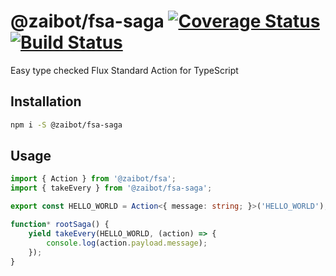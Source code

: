 # @zaibot/fsa-saga [![Coverage Status](https://coveralls.io/repos/github/Zaibot/fsa-saga/badge.svg?branch=master)](https://coveralls.io/github/Zaibot/fsa-saga?branch=master) [![Build Status](https://travis-ci.org/Zaibot/fsa-saga.svg?branch=master)](https://travis-ci.org/Zaibot/fsa-saga)

Easy type checked Flux Standard Action for TypeScript

## Installation

```sh
npm i -S @zaibot/fsa-saga
```

## Usage

```ts
import { Action } from '@zaibot/fsa';
import { takeEvery } from '@zaibot/fsa-saga';

export const HELLO_WORLD = Action<{ message: string; }>('HELLO_WORLD');

function* rootSaga() {
    yield takeEvery(HELLO_WORLD, (action) => {
        console.log(action.payload.message);
    });
}
```

